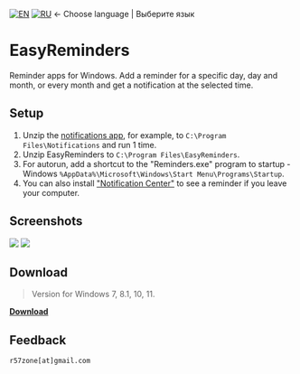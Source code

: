[![EN](https://user-images.githubusercontent.com/9499881/33184537-7be87e86-d096-11e7-89bb-f3286f752bc6.png)](https://github.com/r57zone/EasyReminders/) 
[![RU](https://user-images.githubusercontent.com/9499881/27683795-5b0fbac6-5cd8-11e7-929c-057833e01fb1.png)](https://github.com/r57zone/EasyReminders/blob/master/README.RU.md) 
← Choose language | Выберите язык

# EasyReminders
Reminder apps for Windows. Add a reminder for a specific day, day and month, or every month and get a notification at the selected time.

## Setup
1. Unzip the [notifications app](https://github.com/r57zone/Notifications), for example, to `C:\Program Files\Notifications` and run 1 time.
2. Unzip EasyReminders to `C:\Program Files\EasyReminders`.
3. For autorun, add a shortcut to the "Reminders.exe" program to startup - Windows `%AppData%\Microsoft\Windows\Start Menu\Programs\Startup`.
4. You can also install ["Notification Center"](https://github.com/r57zone/Notification-center) to see a reminder if you leave your computer.

## Screenshots
![](https://user-images.githubusercontent.com/9499881/223116808-78bcff19-0502-42d2-b6f9-54c5e9a84830.png)
![](https://user-images.githubusercontent.com/9499881/223116829-a3306950-55b3-4527-9070-9e9fea55933d.png)

## Download
>Version for Windows 7, 8.1, 10, 11.

**[Download](https://github.com/r57zone/EasyReminders/releases)**

## Feedback
`r57zone[at]gmail.com`